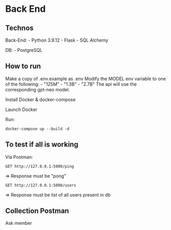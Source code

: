 # Back End

## Technos

Back-End:
    - Python 3.9.12
    - Flask
    - SQL Alchemy

DB:
    - PostgreSQL

## How to run

Make a copy of .env.example as .env
Modify the MODEL env variable to one of the following:
    - "125M"
    - "1.3B"
    - "2.7B"
The api will use the corresponding gpt-neo model.

Install Docker & docker-compose

Launch Docker

Run:

`
docker-compose up --build -d
`

## To test if all is working

Via Postman:

`
GET http://127.0.0.1:5000/ping
`

=> Response must be "pong"

`
GET http://127.0.0.1:5000/users
`

=> Response must be list of all users present in db

## Collection Postman

Ask member
